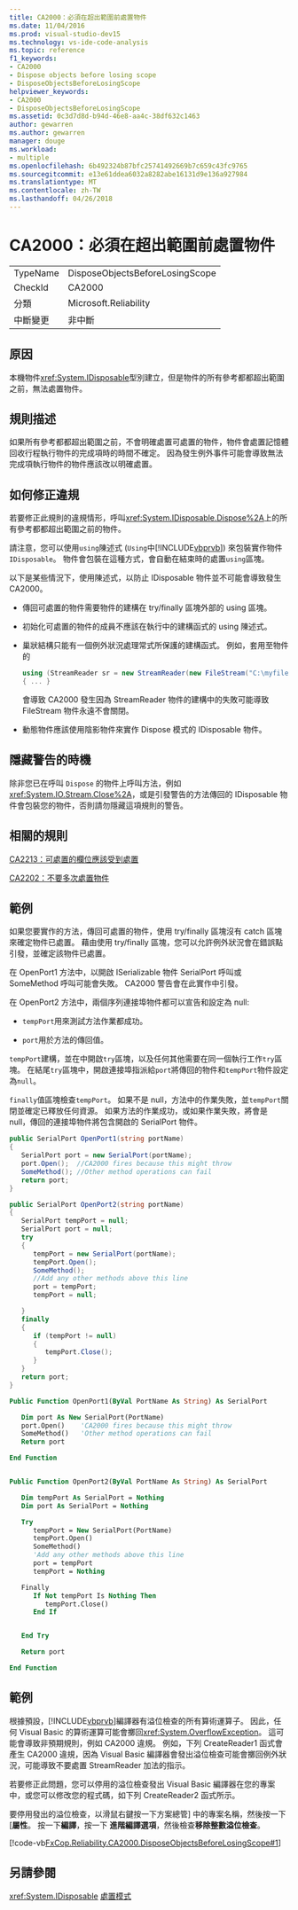 ```yaml
---
title: CA2000：必須在超出範圍前處置物件
ms.date: 11/04/2016
ms.prod: visual-studio-dev15
ms.technology: vs-ide-code-analysis
ms.topic: reference
f1_keywords:
- CA2000
- Dispose objects before losing scope
- DisposeObjectsBeforeLosingScope
helpviewer_keywords:
- CA2000
- DisposeObjectsBeforeLosingScope
ms.assetid: 0c3d7d8d-b94d-46e8-aa4c-38df632c1463
author: gewarren
ms.author: gewarren
manager: douge
ms.workload:
- multiple
ms.openlocfilehash: 6b492324b87bfc25741492669b7c659c43fc9765
ms.sourcegitcommit: e13e61ddea6032a8282abe16131d9e136a927984
ms.translationtype: MT
ms.contentlocale: zh-TW
ms.lasthandoff: 04/26/2018
---
```

# <a name="ca2000-dispose-objects-before-losing-scope"></a>CA2000：必須在超出範圍前處置物件
|||
|-|-|
|TypeName|DisposeObjectsBeforeLosingScope|
|CheckId|CA2000|
|分類|Microsoft.Reliability|
|中斷變更|非中斷|

## <a name="cause"></a>原因
 本機物件<xref:System.IDisposable>型別建立，但是物件的所有參考都都超出範圍之前，無法處置物件。

## <a name="rule-description"></a>規則描述
 如果所有參考都都超出範圍之前，不會明確處置可處置的物件，物件會處置記憶體回收行程執行物件的完成項時的時間不確定。 因為發生例外事件可能會導致無法完成項執行物件的物件應該改以明確處置。

## <a name="how-to-fix-violations"></a>如何修正違規
 若要修正此規則的違規情形，呼叫<xref:System.IDisposable.Dispose%2A>上的所有參考都都超出範圍之前的物件。

 請注意，您可以使用`using`陳述式 (`Using`中[!INCLUDE[vbprvb](../code-quality/includes/vbprvb_md.md)]) 來包裝實作物件`IDisposable`。 物件會包裝在這種方式，會自動在結束時的處置`using`區塊。

 以下是某些情況下，使用陳述式，以防止 IDisposable 物件並不可能會導致發生 CA2000。

-   傳回可處置的物件需要物件的建構在 try/finally 區塊外部的 using 區塊。

-   初始化可處置的物件的成員不應該在執行中的建構函式的 using 陳述式。

-   巢狀結構只能有一個例外狀況處理常式所保護的建構函式。 例如，套用至物件的

    ```csharp
    using (StreamReader sr = new StreamReader(new FileStream("C:\myfile.txt", FileMode.Create)))
    { ... }
    ```

     會導致 CA2000 發生因為 StreamReader 物件的建構中的失敗可能導致 FileStream 物件永遠不會關閉。

-   動態物件應該使用陰影物件來實作 Dispose 模式的 IDisposable 物件。

## <a name="when-to-suppress-warnings"></a>隱藏警告的時機
 除非您已在呼叫 `Dispose` 的物件上呼叫方法，例如 <xref:System.IO.Stream.Close%2A>，或是引發警告的方法傳回的 IDisposable 物件會包裝您的物件，否則請勿隱藏這項規則的警告。

## <a name="related-rules"></a>相關的規則
 [CA2213：可處置的欄位應該受到處置](../code-quality/ca2213-disposable-fields-should-be-disposed.md)

 [CA2202：不要多次處置物件](../code-quality/ca2202-do-not-dispose-objects-multiple-times.md)

## <a name="example"></a>範例
 如果您要實作的方法，傳回可處置的物件，使用 try/finally 區塊沒有 catch 區塊來確定物件已處置。 藉由使用 try/finally 區塊，您可以允許例外狀況會在錯誤點引發，並確定該物件已處置。

 在 OpenPort1 方法中，以開啟 ISerializable 物件 SerialPort 呼叫或 SomeMethod 呼叫可能會失敗。 CA2000 警告會在此實作中引發。

 在 OpenPort2 方法中，兩個序列連接埠物件都可以宣告和設定為 null:

-   `tempPort`用來測試方法作業都成功。

-   `port`用於方法的傳回值。

 `tempPort`建構，並在中開啟`try`區塊，以及任何其他需要在同一個執行工作`try`區塊。 在結尾`try`區塊中，開啟連接埠指派給`port`將傳回的物件和`tempPort`物件設定為`null`。

 `finally`值區塊檢查`tempPort`。 如果不是 null，方法中的作業失敗，並`tempPort`關閉並確定已釋放任何資源。 如果方法的作業成功，或如果作業失敗，將會是 null，傳回的連接埠物件將包含開啟的 SerialPort 物件。

```csharp
public SerialPort OpenPort1(string portName)
{
   SerialPort port = new SerialPort(portName);
   port.Open();  //CA2000 fires because this might throw
   SomeMethod(); //Other method operations can fail
   return port;
}

public SerialPort OpenPort2(string portName)
{
   SerialPort tempPort = null;
   SerialPort port = null;
   try
   {
      tempPort = new SerialPort(portName);
      tempPort.Open();
      SomeMethod();
      //Add any other methods above this line
      port = tempPort;
      tempPort = null;

   }
   finally
   {
      if (tempPort != null)
      {
         tempPort.Close();
      }
   }
   return port;
}
```

```vb
Public Function OpenPort1(ByVal PortName As String) As SerialPort

   Dim port As New SerialPort(PortName)
   port.Open()    'CA2000 fires because this might throw
   SomeMethod()   'Other method operations can fail
   Return port

End Function


Public Function OpenPort2(ByVal PortName As String) As SerialPort

   Dim tempPort As SerialPort = Nothing
   Dim port As SerialPort = Nothing

   Try
      tempPort = New SerialPort(PortName)
      tempPort.Open()
      SomeMethod()
      'Add any other methods above this line
      port = tempPort
      tempPort = Nothing

   Finally
      If Not tempPort Is Nothing Then
         tempPort.Close()
      End If


   End Try

   Return port

End Function
```

## <a name="example"></a>範例
 根據預設，[!INCLUDE[vbprvb](../code-quality/includes/vbprvb_md.md)]編譯器有溢位檢查的所有算術運算子。 因此，任何 Visual Basic 的算術運算可能會擲回<xref:System.OverflowException>。 這可能會導致非預期規則，例如 CA2000 違規。 例如，下列 CreateReader1 函式會產生 CA2000 違規，因為 Visual Basic 編譯器會發出溢位檢查可能會擲回例外狀況，可能導致不要處置 StreamReader 加法的指示。

 若要修正此問題，您可以停用的溢位檢查發出 Visual Basic 編譯器在您的專案中，或您可以修改您的程式碼，如下列 CreateReader2 函式所示。

 要停用發出的溢位檢查，以滑鼠右鍵按一下方案總管] 中的專案名稱，然後按一下 [**屬性**。 按一下**編譯**，按一下 **進階編譯選項**，然後檢查**移除整數溢位檢查**。

  [!code-vb[FxCop.Reliability.CA2000.DisposeObjectsBeforeLosingScope#1](../code-quality/codesnippet/VisualBasic/ca2000-dispose-objects-before-losing-scope-vboverflow_1.vb)]

## <a name="see-also"></a>另請參閱
 <xref:System.IDisposable> [處置模式](/dotnet/standard/design-guidelines/dispose-pattern)